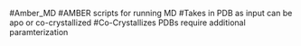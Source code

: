 #Amber_MD
#AMBER scripts for running MD
#Takes in PDB as input can be apo or co-crystallized
#Co-Crystallizes PDBs require additional paramterization

